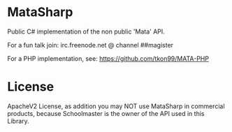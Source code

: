 MataSharp
=========

Public C# implementation of the non public 'Mata' API.

For a fun talk join: irc.freenode.net @ channel ##magister

For a PHP implementation, see: https://github.com/tkon99/MATA-PHP

License
=========

ApacheV2 License, as addition you may NOT use MataSharp in commercial products,
because Schoolmaster is the owner of the API used in this Library.
